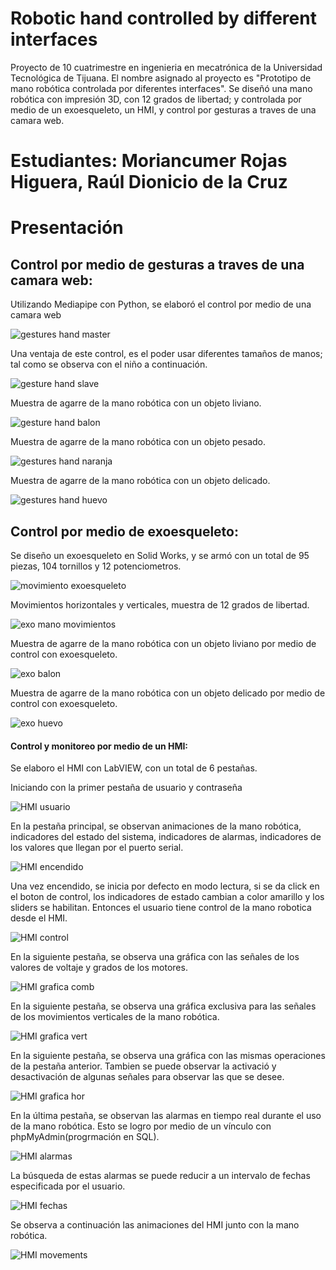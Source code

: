 # Robotic hand controlled by different interfaces
Proyecto de 10 cuatrimestre en ingenieria en mecatrónica de la Universidad Tecnológica de Tijuana.
El nombre asignado al proyecto es "Prototipo de mano robótica controlada por diferentes interfaces".
Se diseñó una mano robótica con impresión 3D, con 12 grados de libertad; y controlada por medio de un exoesqueleto,
un HMI, y control por gesturas a traves de una camara web.   
# Estudiantes: Moriancumer Rojas Higuera, Raúl Dionicio de la Cruz
# Presentación
## Control por medio de gesturas a traves de una camara web:

Utilizando Mediapipe con Python, se elaboró el control por medio de una camara web

![gestures hand master](https://user-images.githubusercontent.com/82742790/115182570-09327000-a08f-11eb-8371-044b759c23e6.gif)

Una ventaja de este control, es el poder usar diferentes tamaños de manos; tal como se observa con el niño a continuación.

![gesture hand slave](https://user-images.githubusercontent.com/82742790/115182590-14859b80-a08f-11eb-86ae-44aebf3ac0c3.gif)

Muestra de agarre de la mano robótica con un objeto liviano.

![gesture hand balon](https://user-images.githubusercontent.com/82742790/115182617-2109f400-a08f-11eb-962e-164def2e56a7.gif)

Muestra de agarre de la mano robótica con un objeto pesado.

![gestures hand naranja](https://user-images.githubusercontent.com/82742790/115182632-26673e80-a08f-11eb-9a16-1443bdccc53b.gif)

Muestra de agarre de la mano robótica con un objeto delicado.

![gestures hand huevo](https://user-images.githubusercontent.com/82742790/115182644-2b2bf280-a08f-11eb-8871-a444a09ac431.gif)

## Control por medio de exoesqueleto:

Se diseño un exoesqueleto en Solid Works, y se armó con un total de 95 piezas, 104 tornillos y 12 potenciometros.

![movimiento exoesqueleto](https://user-images.githubusercontent.com/82742790/115182776-6a5a4380-a08f-11eb-9772-e4c7208a5a15.gif)

Movimientos horizontales y verticales, muestra de 12 grados de libertad.

![exo mano movimientos](https://user-images.githubusercontent.com/82742790/115182670-367f1e00-a08f-11eb-87f2-3276b94910a5.gif)

Muestra de agarre de la mano robótica con un objeto liviano por medio de control con exoesqueleto.

![exo balon](https://user-images.githubusercontent.com/82742790/115182795-70e8bb00-a08f-11eb-9748-347191d4e2b5.gif)

Muestra de agarre de la mano robótica con un objeto delicado por medio de control con exoesqueleto.

![exo huevo](https://user-images.githubusercontent.com/82742790/115182809-77773280-a08f-11eb-877f-402088445121.gif)

#### Control y monitoreo por medio de un HMI:

Se elaboro el HMI con LabVIEW, con un total de 6 pestañas.

Iniciando con la primer pestaña de usuario y contraseña

![HMI usuario](https://user-images.githubusercontent.com/82742790/115182844-8d84f300-a08f-11eb-8da4-e3381df5c716.gif)

En la pestaña principal, se observan animaciones de la mano robótica, indicadores del estado del sistema, indicadores de alarmas, 
indicadores de los valores que llegan por el puerto serial.

![HMI encendido](https://user-images.githubusercontent.com/82742790/115182855-937ad400-a08f-11eb-8377-4205a007d89b.gif)

Una vez encendido, se inicia por defecto en modo lectura, si se da click en el boton de control, los indicadores de estado cambian a color amarillo
y los sliders se habilitan. Entonces el usuario tiene control de la mano robotica desde el HMI. 

![HMI control](https://user-images.githubusercontent.com/82742790/115182870-98d81e80-a08f-11eb-8e77-fee339e77634.gif)

En la siguiente pestaña, se observa una gráfica con las señales de los valores de voltaje y grados de los motores. 

![HMI grafica comb](https://user-images.githubusercontent.com/82742790/115182892-a42b4a00-a08f-11eb-9517-4715e59f56b0.gif)

En la siguiente pestaña, se observa una gráfica exclusiva para las señales de los movimientos verticales de la mano robótica.

![HMI grafica vert](https://user-images.githubusercontent.com/82742790/115182911-aa212b00-a08f-11eb-9049-3a928799deeb.gif)

En la siguiente pestaña, se observa una gráfica con las mismas operaciones de la pestaña anterior. Tambien se puede observar la activació y desactivación de
algunas señales para observar las que se desee. 

![HMI grafica hor](https://user-images.githubusercontent.com/82742790/115182924-adb4b200-a08f-11eb-8ddf-2337062b6147.gif)

En la última pestaña, se observan las alarmas en tiempo real durante el uso de la mano robótica. Esto se logro por medio de un vínculo con phpMyAdmin(progrmación en SQL).

![HMI alarmas](https://user-images.githubusercontent.com/82742790/115182941-b6a58380-a08f-11eb-87bf-97b22d65b543.gif)

La búsqueda de estas alarmas se puede reducir a un intervalo de fechas especificada por el usuario.

![HMI fechas](https://user-images.githubusercontent.com/82742790/115182952-bc9b6480-a08f-11eb-8d28-1ca9529a7a6c.gif)

Se observa a continuación las animaciones del HMI junto con la mano robótica. 

![HMI movements](https://user-images.githubusercontent.com/82742790/115182973-c624cc80-a08f-11eb-9ec5-99ccf357fa92.gif)
